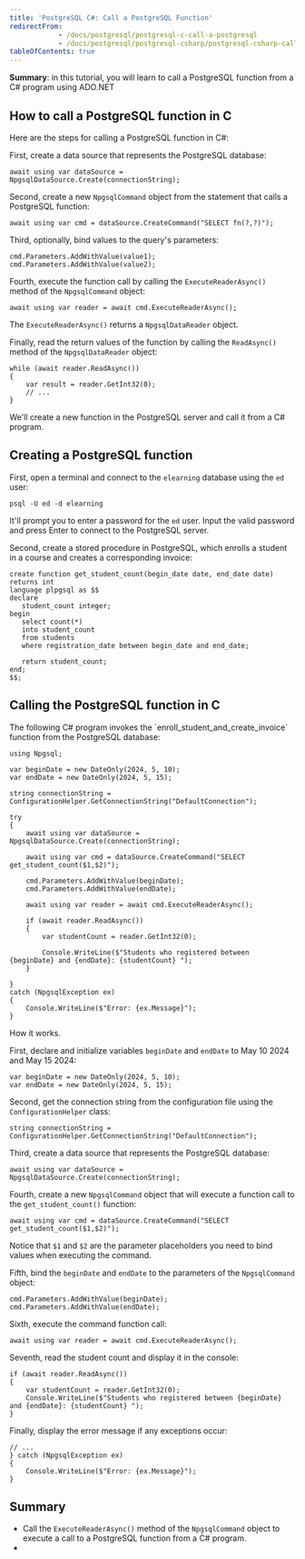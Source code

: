 ```yaml
---
title: 'PostgreSQL C#: Call a PostgreSQL Function'
redirectFrom:
            - /docs/postgresql/postgresql-c-call-a-postgresql 
            - /docs/postgresql/postgresql-csharp/postgresql-csharp-call-postgresql-function/
tableOfContents: true
---
```


**Summary**: in this tutorial, you will learn to call a PostgreSQL function from a C# program using ADO.NET



## How to call a PostgreSQL function in C



Here are the steps for calling a PostgreSQL function in C#:



First, create a data source that represents the PostgreSQL database:



```
await using var dataSource = NpgsqlDataSource.Create(connectionString);
```



Second, create a new `NpgsqlCommand` object from the statement that calls a PostgreSQL function:



```
await using var cmd = dataSource.CreateCommand("SELECT fn(?,?)");
```



Third, optionally, bind values to the query's parameters:



```
cmd.Parameters.AddWithValue(value1);
cmd.Parameters.AddWithValue(value2);
```



Fourth, execute the function call by calling the `ExecuteReaderAsync()` method of the `NpgsqlCommand` object:



```
await using var reader = await cmd.ExecuteReaderAsync();
```



The `ExecuteReaderAsync()` returns a `NpgsqlDataReader` object.



Finally, read the return values of the function by calling the `ReadAsync()` method of the `NpgsqlDataReader` object:



```
while (await reader.ReadAsync())
{
    var result = reader.GetInt32(0);
    // ...
}
```



We'll create a new function in the PostgreSQL server and call it from a C# program.



## Creating a PostgreSQL function



First, open a terminal and connect to the `elearning` database using the `ed` user:



```
psql -U ed -d elearning
```



It'll prompt you to enter a password for the `ed` user. Input the valid password and press Enter to connect to the PostgreSQL server.



Second, create a stored procedure in PostgreSQL, which enrolls a student in a course and creates a corresponding invoice:



```
create function get_student_count(begin_date date, end_date date)
returns int
language plpgsql as $$
declare
   student_count integer;
begin
   select count(*)
   into student_count
   from students
   where registration_date between begin_date and end_date;

   return student_count;
end;
$$;
```



## Calling the PostgreSQL function in C



The following C# program invokes the \`enroll_student_and_create_invoice\` function from the PostgreSQL database:



```
using Npgsql;

var beginDate = new DateOnly(2024, 5, 10);
var endDate = new DateOnly(2024, 5, 15);

string connectionString = ConfigurationHelper.GetConnectionString("DefaultConnection");

try
{
    await using var dataSource = NpgsqlDataSource.Create(connectionString);

    await using var cmd = dataSource.CreateCommand("SELECT get_student_count($1,$2)");

    cmd.Parameters.AddWithValue(beginDate);
    cmd.Parameters.AddWithValue(endDate);

    await using var reader = await cmd.ExecuteReaderAsync();

    if (await reader.ReadAsync())
    {
        var studentCount = reader.GetInt32(0);

        Console.WriteLine($"Students who registered between {beginDate} and {endDate}: {studentCount} ");
    }

}
catch (NpgsqlException ex)
{
    Console.WriteLine($"Error: {ex.Message}");
}
```



How it works.



First, declare and initialize variables `beginDate` and `endDate` to May 10 2024 and May 15 2024:



```
var beginDate = new DateOnly(2024, 5, 10);
var endDate = new DateOnly(2024, 5, 15);
```



Second, get the connection string from the configuration file using the `ConfigurationHelper` class:



```
string connectionString = ConfigurationHelper.GetConnectionString("DefaultConnection");
```



Third, create a data source that represents the PostgreSQL database:



```
await using var dataSource = NpgsqlDataSource.Create(connectionString);
```



Fourth, create a new `NpgsqlCommand` object that will execute a function call to the `get_student_count()` function:



```
await using var cmd = dataSource.CreateCommand("SELECT get_student_count($1,$2)");
```



Notice that `$1` and `$2` are the parameter placeholders you need to bind values when executing the command.



Fifth, bind the `beginDate` and `endDate` to the parameters of the `NpgsqlCommand` object:



```
cmd.Parameters.AddWithValue(beginDate);
cmd.Parameters.AddWithValue(endDate);
```



Sixth, execute the command function call:



```
await using var reader = await cmd.ExecuteReaderAsync();
```



Seventh, read the student count and display it in the console:



```
if (await reader.ReadAsync())
{
    var studentCount = reader.GetInt32(0);
    Console.WriteLine($"Students who registered between {beginDate} and {endDate}: {studentCount} ");
}
```



Finally, display the error message if any exceptions occur:



```
// ...
} catch (NpgsqlException ex)
{
    Console.WriteLine($"Error: {ex.Message}");
}
```



## Summary



- Call the `ExecuteReaderAsync()` method of the `NpgsqlCommand` object to execute a call to a PostgreSQL function from a C# program.
- 
